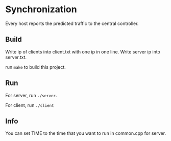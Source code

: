 # Synchronization
Every host reports the predicted traffic to the central controller.

## Build
Write ip of clients into client.txt with one ip in one line. Write server ip into server.txt.

run `make` to build this project.

## Run
For server, run `./server`.

For client, run `./client`
 
## Info
You can set TIME to the time that you want to run in common.cpp for server.
